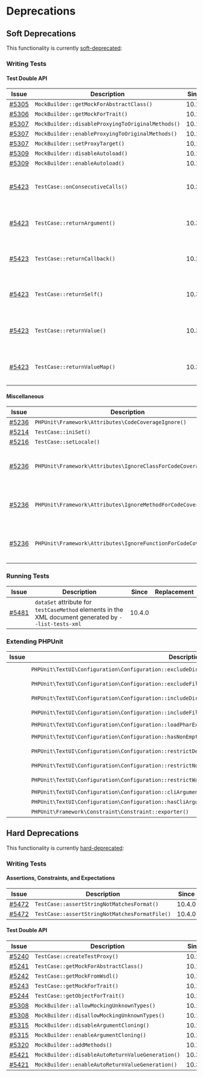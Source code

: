 # Deprecations

## Soft Deprecations

This functionality is currently [soft-deprecated](https://phpunit.de/backward-compatibility.html#soft-deprecation):

### Writing Tests

#### Test Double API

| Issue                                                             | Description                                       | Since  | Replacement                                                                             |
|-------------------------------------------------------------------|---------------------------------------------------|--------|-----------------------------------------------------------------------------------------|
| [#5305](https://github.com/sebastianbergmann/phpunit/issues/5305) | `MockBuilder::getMockForAbstractClass()`          | 10.1.0 |                                                                                         |
| [#5306](https://github.com/sebastianbergmann/phpunit/issues/5306) | `MockBuilder::getMockForTrait()`                  | 10.1.0 |                                                                                         |
| [#5307](https://github.com/sebastianbergmann/phpunit/issues/5307) | `MockBuilder::disableProxyingToOriginalMethods()` | 10.1.0 |                                                                                         |
| [#5307](https://github.com/sebastianbergmann/phpunit/issues/5307) | `MockBuilder::enableProxyingToOriginalMethods()`  | 10.1.0 |                                                                                         |
| [#5307](https://github.com/sebastianbergmann/phpunit/issues/5307) | `MockBuilder::setProxyTarget()`                   | 10.1.0 |                                                                                         |
| [#5309](https://github.com/sebastianbergmann/phpunit/issues/5309) | `MockBuilder::disableAutoload()`                  | 10.1.0 |                                                                                         |
| [#5309](https://github.com/sebastianbergmann/phpunit/issues/5309) | `MockBuilder::enableAutoload()`                   | 10.1.0 |                                                                                         |
| [#5423](https://github.com/sebastianbergmann/phpunit/issues/5423) | `TestCase::onConsecutiveCalls()`                  | 10.3.0 | Use `$double->willReturn()` instead of `$double->will($this->onConsecutiveCalls())`     |
| [#5423](https://github.com/sebastianbergmann/phpunit/issues/5423) | `TestCase::returnArgument()`                      | 10.3.0 | Use `$double->willReturnArgument()` instead of `$double->will($this->returnArgument())` |
| [#5423](https://github.com/sebastianbergmann/phpunit/issues/5423) | `TestCase::returnCallback()`                      | 10.3.0 | Use `$double->willReturnCallback()` instead of `$double->will($this->returnCallback())` |
| [#5423](https://github.com/sebastianbergmann/phpunit/issues/5423) | `TestCase::returnSelf()`                          | 10.3.0 | Use `$double->willReturnSelf()` instead of `$double->will($this->returnSelf())`         |
| [#5423](https://github.com/sebastianbergmann/phpunit/issues/5423) | `TestCase::returnValue()`                         | 10.3.0 | Use `$double->willReturn()` instead of `$double->will($this->returnValue())`            |
| [#5423](https://github.com/sebastianbergmann/phpunit/issues/5423) | `TestCase::returnValueMap()`                      | 10.3.0 | Use `$double->willReturnMap()` instead of `$double->will($this->returnValueMap())`      |

#### Miscellaneous

| Issue                                                             | Description                                                    | Since  | Replacement                                                        |
|-------------------------------------------------------------------|----------------------------------------------------------------|--------|--------------------------------------------------------------------|
| [#5236](https://github.com/sebastianbergmann/phpunit/issues/5236) | `PHPUnit\Framework\Attributes\CodeCoverageIgnore()`            | 10.1.0 |                                                                    |
| [#5214](https://github.com/sebastianbergmann/phpunit/issues/5214) | `TestCase::iniSet()`                                           | 10.3.0 |                                                                    |
| [#5216](https://github.com/sebastianbergmann/phpunit/issues/5216) | `TestCase::setLocale()`                                        | 10.3.0 |                                                                    |
| [#5236](https://github.com/sebastianbergmann/phpunit/issues/5513) | `PHPUnit\Framework\Attributes\IgnoreClassForCodeCoverage()`    | 10.4.0 | Use `@codeCoverageIgnore` annotation in the class' doc-comment     |
| [#5236](https://github.com/sebastianbergmann/phpunit/issues/5513) | `PHPUnit\Framework\Attributes\IgnoreMethodForCodeCoverage()`   | 10.4.0 | Use `@codeCoverageIgnore` annotation in the method's doc-comment   |
| [#5236](https://github.com/sebastianbergmann/phpunit/issues/5513) | `PHPUnit\Framework\Attributes\IgnoreFunctionForCodeCoverage()` | 10.4.0 | Use `@codeCoverageIgnore` annotation in the function's doc-comment |

### Running Tests

| Issue                                                             | Description                                                                                           | Since  | Replacement |
|-------------------------------------------------------------------|-------------------------------------------------------------------------------------------------------|--------|-------------|
| [#5481](https://github.com/sebastianbergmann/phpunit/issues/5481) | `dataSet` attribute for `testCaseMethod` elements in the XML document generated by `--list-tests-xml` | 10.4.0 |             |

### Extending PHPUnit

| Issue | Description                                                                                            | Since  | Replacement                                                                    |
|-------|--------------------------------------------------------------------------------------------------------|--------|--------------------------------------------------------------------------------|
|       | `PHPUnit\TextUI\Configuration\Configuration::excludeDirectories()`                                     | 10.2.0 | `PHPUnit\TextUI\Configuration\Configuration::source()->excludeDirectories()`   |
|       | `PHPUnit\TextUI\Configuration\Configuration::excludeFiles()`                                           | 10.2.0 | `PHPUnit\TextUI\Configuration\Configuration::source()->excludeFiles()`         |
|       | `PHPUnit\TextUI\Configuration\Configuration::includeDirectories()`                                     | 10.2.0 | `PHPUnit\TextUI\Configuration\Configuration::source()->includeDirectories()`   |
|       | `PHPUnit\TextUI\Configuration\Configuration::includeFiles()`                                           | 10.2.0 | `PHPUnit\TextUI\Configuration\Configuration::source()->includeFiles()`         |
|       | `PHPUnit\TextUI\Configuration\Configuration::loadPharExtensions()`                                     | 10.2.0 | `PHPUnit\TextUI\Configuration\Configuration::noExtensions()`                   |
|       | `PHPUnit\TextUI\Configuration\Configuration::hasNonEmptyListOfFilesToBeIncludedInCodeCoverageReport()` | 10.2.0 | `PHPUnit\TextUI\Configuration\Configuration::source()->notEmpty()`             |
|       | `PHPUnit\TextUI\Configuration\Configuration::restrictDeprecations()`                                   | 10.2.0 | `PHPUnit\TextUI\Configuration\Configuration::source()->restrictDeprecations()` |
|       | `PHPUnit\TextUI\Configuration\Configuration::restrictNotices()`                                        | 10.2.0 | `PHPUnit\TextUI\Configuration\Configuration::source()->restrictNotices()`      |
|       | `PHPUnit\TextUI\Configuration\Configuration::restrictWarnings()`                                       | 10.2.0 | `PHPUnit\TextUI\Configuration\Configuration::source()->restrictWarnings()`     |
|       | `PHPUnit\TextUI\Configuration\Configuration::cliArgument()`                                            | 10.4.0 | `PHPUnit\TextUI\Configuration\Configuration::cliArguments()[0]`                |
|       | `PHPUnit\TextUI\Configuration\Configuration::hasCliArgument()`                                         | 10.4.0 | `PHPUnit\TextUI\Configuration\Configuration::hasCliArguments()`                |
|       | `PHPUnit\Framework\Constraint\Constraint::exporter()`                                                  | 10.4.0 |                                                                                |

## Hard Deprecations

This functionality is currently [hard-deprecated](https://phpunit.de/backward-compatibility.html#hard-deprecation):

### Writing Tests

#### Assertions, Constraints, and Expectations

| Issue                                                             | Description                                    | Since  | Replacement |
|-------------------------------------------------------------------|------------------------------------------------|--------|-------------|
| [#5472](https://github.com/sebastianbergmann/phpunit/issues/5472) | `TestCase::assertStringNotMatchesFormat()`     | 10.4.0 |             |
| [#5472](https://github.com/sebastianbergmann/phpunit/issues/5472) | `TestCase::assertStringNotMatchesFormatFile()` | 10.4.0 |             |

#### Test Double API

| Issue                                                             | Description                                       | Since  | Replacement |
|-------------------------------------------------------------------|---------------------------------------------------|--------|-------------|
| [#5240](https://github.com/sebastianbergmann/phpunit/issues/5240) | `TestCase::createTestProxy()`                     | 10.1.0 |             |
| [#5241](https://github.com/sebastianbergmann/phpunit/issues/5241) | `TestCase::getMockForAbstractClass()`             | 10.1.0 |             |
| [#5242](https://github.com/sebastianbergmann/phpunit/issues/5242) | `TestCase::getMockFromWsdl()`                     | 10.1.0 |             |
| [#5243](https://github.com/sebastianbergmann/phpunit/issues/5243) | `TestCase::getMockForTrait()`                     | 10.1.0 |             |
| [#5244](https://github.com/sebastianbergmann/phpunit/issues/5244) | `TestCase::getObjectForTrait()`                   | 10.1.0 |             |
| [#5308](https://github.com/sebastianbergmann/phpunit/issues/5308) | `MockBuilder::allowMockingUnknownTypes()`         | 10.1.0 |             |
| [#5308](https://github.com/sebastianbergmann/phpunit/issues/5308) | `MockBuilder::disallowMockingUnknownTypes()`      | 10.1.0 |             |
| [#5315](https://github.com/sebastianbergmann/phpunit/issues/5315) | `MockBuilder::disableArgumentCloning()`           | 10.1.0 |             |
| [#5315](https://github.com/sebastianbergmann/phpunit/issues/5315) | `MockBuilder::enableArgumentCloning()`            | 10.1.0 |             |
| [#5320](https://github.com/sebastianbergmann/phpunit/issues/5320) | `MockBuilder::addMethods()`                       | 10.1.0 |             |
| [#5421](https://github.com/sebastianbergmann/phpunit/issues/5421) | `MockBuilder::disableAutoReturnValueGeneration()` | 10.3.0 |             |
| [#5421](https://github.com/sebastianbergmann/phpunit/issues/5421) | `MockBuilder::enableAutoReturnValueGeneration()`  | 10.3.0 |             |
